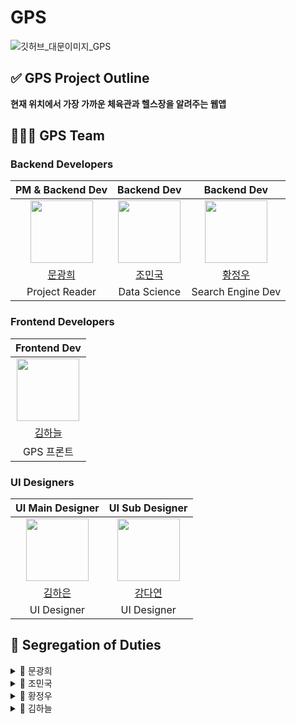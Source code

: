 # GPS


![깃허브_대문이미지_GPS](https://github.com/user-attachments/assets/cc2cd082-44dd-415e-b5e6-d52630289afc)



## ✅ GPS Project Outline

**현재 위치에서 가장 가까운 체육관과 헬스장을 알려주는 웹앱**




## 🙆🏼‍♂️ GPS Team
### Backend Developers
|PM & Backend Dev|Backend Dev|Backend Dev|
|:---:|:---:|:---:|
|<img src="https://avatars.githubusercontent.com/u/94667528?v=4" width="100">|<img src="https://avatars.githubusercontent.com/u/83564922?v=4" width="100">|<img src="https://avatars.githubusercontent.com/u/108311766?v=4" width="100">|
|[문광희](https://github.com/MoonGwangHee)|[조민국](https://github.com/adward27)|[황정우](https://github.com/Tory99)|
|Project Reader|Data Science|Search Engine Dev|

### Frontend Developers
|Frontend Dev|
|:---:|
|<img src="https://avatars.githubusercontent.com/u/101345563?v=4" width="100">|
|[김하늘](https://github.com/Hagill)|
|GPS 프론트|

### UI Designers
|UI Main Designer|UI Sub Designer|
|:---:|:---:|
|<img src="https://avatars.githubusercontent.com/u/101501181?v=4" width="100">|<img src="https://avatars.githubusercontent.com/u/180533821?v=4" width="100">|
|[김하은](https://github.com/HaEunKI)|[강다연](https://github.com/dayeon1022)|
|UI Designer|UI Designer|



## 🚀 Segregation of Duties

<details>
  <summary> 👨 문광희 </summary>

**리뷰 및 커뮤니티 기능 개발**

-  주요 역할 : 리뷰 작성, 댓글 시스템, 사용자 인터렉션 기능 개발
-  필요 기술 : Spring Boot, WebSocket, Restful API, JPA/Hibernate
-  개발 내용 :
-  리뷰 작성 및 조회 API 개발
-  댓글 작성 및 답글 기능 구현
-  리뷰 및 댓글에 대한 실시간 알림 시스템 구축(WebSocket 활용)
-  계정 인증 관련(OAuth2.0 등)[카카오 ㆍ 구글] 구현
-  관리자 페이지 구성(FullStack) 구현
</details>


<details>
  <summary> 👨 조민국 </summary>

**DB 관리 및 지도 API 테스트**

-  주요 역할 : ERD작성, DB구축, 메일 인증 구현
-  필요 기술 : Spring Boot, JPA, MySQL, Redis
-  개발 내용 :
</details>


<details>
  <summary> 👨 황정우 </summary>

**추천 시스템 및 검색 기능 개발**

-  주요 역할 : 사용자 맞춤형 추천 시스템 개발, 고급 검색 기능 구현
-  개발 내용 : 사용자의 리뷰, 선호도 등을 분석하여 개인화된 헬스장 추천 시스템 개발
-  키워드 및 필터 기반의 고급 검색 기능 구현.
-  추천 알고리즘 : 아이템 기반의 협업필터링
</details>


<details>
  <summary> 👨 김하늘 </summary>

**JSP 및 Front 통합**

-  주요 역할 : 백엔드에서 제공하는 데이터를 JSP 페이지에 통합하고, 사용자 인터페이스를 개발
-  필요 기술 : JSP, HTML, CSS, JS , jQuery, AJAX , (JS 라이브러리 등등)
-  개발 내용 :
-  백엔드 API로부터 데이터를 가져와서 JSP 페이지에 동적으로 렌더링
-  UI 디자인 및 구현
-  사용자 입력을 처리하고, 백엔드와 통신하여 데이터 전송 및 수신 (AJAX 사용)
-  리뷰 작성, 댓글 시스템 등 사용자 Interaction 기능 구현
-  검색 기능 및 추천 결과를 JSP 페이지에 표시
</details>

